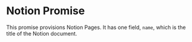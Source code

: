 # Notion Promise

This promise provisions Notion Pages. It has one field, `name`, which is the title of the Notion document.
